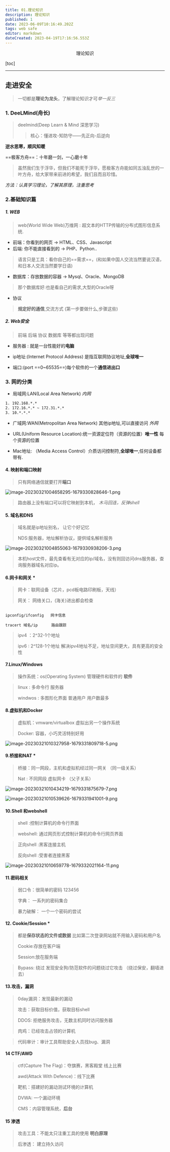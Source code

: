 ```yaml
---
title: 01.理论知识
description: 理论知识
published: 1
date: 2023-06-09T10:16:49.202Z
tags: web safe
editor: markdown
dateCreated: 2023-04-19T17:16:56.553Z
---
```


<center>理论知识</center>

[toc]

****

## 走进安全

> 一切都是**理论为龙头**，了解理论知识才可*举一反三*



### 1. DeeLMind(舟长)

> deelmind(Deep Learn & Mind 深思学习)
>
> > 核心：懂进攻-知防守——先正向-后逆向

**逆水思寒，顺风知暖**



==极客方舟==：十年磨一剑，一心磨十年

> 虽然我们生于浮华，但我们不能死于浮华，愿极客方舟能如同五浊乱世的一叶方舟，给大家带来前进的希望，我们且而且珍惜。

*方法：认真学习理论，了解其原理，注重思考*



### 2.基础知识篇

##### 1. WEB

> web(World Wide Web)万维网 : 超文本的HTTP传输的分布式图形信息系统.

* 前端：你看到的网页  ->  HTML、CSS、Javascript
* 后端:  你不能直接看到的 -> PHP、Python..

> 语言只是工具：看你自己的==需求==，(和如果中国人交流当然要说汉语，和日本人交流当然要学日语)

* 数据库：存放数据的容器 -> Mysql、Oracle、MongoDB

> 那个数据库好:也是看自己的需求,大型的Oracle呀

* 协议

> **规定好的通信**,交流方式  (第一步要做什么,步骤这些)



##### 2. Web安全

> 前端  后端   协议 数据库 等等都出现问题

* 服务器 :  就是一台性能好的**电脑**

* ip地址:(Internet Protocol Address) 是指互联网协议地址,**全球唯一**

* 端口:(port ==0~65535==)每个软件的一个**通信进出口**

  

### 3. 网的分类

- 局域网:LAN(Local Area Network)  *内网*

```tex
1. 192.168.*.*
2. 172.16.*.* ~ 172.31.*.*
3. 10.*.*.*
```

* 广域网:WAN(Metropolitan Area Network) 其他ip地址,可以直接访问  *外网*

* URL(Uniform Resource Location):统一资源定位符（资源的位置）**唯一性**   每个资源的位置
* Mac地址: （Media Access Control）介质访问控制符,**全球唯一**,任何设备都带有.



#### 4. 映射和端口映射

> 只有网络通信就要打开**端口**

![image-20230321004658295-1679330828646-1.png](/网络安全/image-20230321004658295-1679330828646-1.png)


> 路由器上没有端口可以将它映射到本机， *木马回连，反弹shell*



#### 5. 域名和DNS

> 域名就是ip地址别名， 让它个好记忆
>
> NDS:服务器，地址解析协议，提供域名解析服务

![image-20230321004855063-1679330938206-3.png](/网络安全/image-20230321004855063-1679330938206-3.png)



> 本机host文件，最先查看有无对应的ip/域名，没有则回访问dns服务器，查询服务器域名对应ip。



#### 6.网卡和网关 *

> 网卡：联网设备（芯片，pcd板电路印刷板，天线）
>
> 网关： 网络关口，(海关)进出都会检查   

```

ipconfig/ifconfig   网卡信息

tracert 域名/ip      路由跟踪
```



> ipv4 ：2^32-1个地址
>
> ipv6 :   2^128-1个地址  解决ipv4地址不足，地址空间更大，具有更高的安全性



#### 7.Linux/Windows 

> 操作系统：os(Operating System) 管理硬件和软件的  **软件**

> linux : 多命令行  服务器
>
> windwos :  多图形化界面  普通用户  用户数最多



#### 8.虚拟机和Docker

> 虚拟机：vmware/virtualbox  虚拟出另一个操作系统  
>
> Docker: 容器，小巧灵活特别好用

![image-20230321010327958-1679331809718-5.png](/网络安全/image-20230321010327958-1679331809718-5.png)


#### 9.桥接和NAT *

> 桥接：同一网段，主机和虚拟机经过同一网关   （同一级关系）
>
> Nat :    不同网段  虚拟网卡         （父子关系）

![image-20230321010434219-1679331875679-7.png](/网络安全/image-20230321010434219-1679331875679-7.png)

![image-20230321010539626-1679331941001-9.png](/网络安全/image-20230321010539626-1679331941001-9.png)



#### 10.Shell 和webshell

> shell :控制计算机的命令行界面
>
> webshell: 通过网页形式控制计算机的命令行网页界面



> 正向shell :黑客连接主机
>
> 反向shell :受害者连接黑客

![image-20230321010659778-1679332021164-11.png](/网络安全/image-20230321010659778-1679332021164-11.png)



#### 11.密码相关

> 弱口令：很简单的密码 123456 
>
> 字典： 一系列的密码集合
>
> 暴力破解： 一个一个密码的尝试



#### 12. Cookie/Session *

> 都是**保存状态的文件或数据**   比如第二次登录网站就不用输入密码和用户名
>
> Cookie:存放在客户端
>
> Session:放在服务端



> Bypass:  绕过  发现安全狗/防范软件的问题绕过它攻击   （绕过保安，翻墙进去）



#### 13.攻击，漏洞

> 0day漏洞：发现最新的漏动
>
> 攻击：获取目标价值，获取目标shell
>
> DDOS: 拒绝服务攻击，无数主机同时访问服务器
>
> 肉鸡：已经攻击占领的计算机



> 代码审计：审计工具帮助安全人员找bug、漏洞



#### 14 CTF/AWD

> ctf(Capture The Flag)：夺旗赛，黑客殿堂    线上比赛
>
> awd(Attack With Defence)：线下比赛



> 靶机：搭建好的漏动测试环境的计算机
>
> DVWA: 一个漏动环境
>
> CMS：内容管理系统，**后台**



#### 15 渗透

> 攻击工具：不能太只注重工具的使用  **明白原理**
>
> 后渗透： 建立持久访问